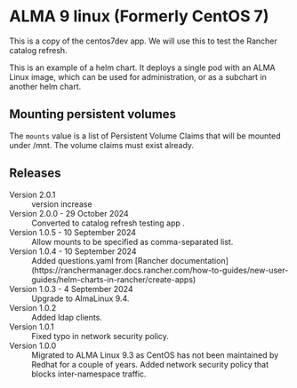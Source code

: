 # ALMA 9 linux (Formerly CentOS 7)

This is a copy of the centos7dev app. 
We will use this to test the Rancher catalog refresh.

This is an example of a helm chart. It deploys a single pod with an ALMA Linux image,
which can be used for administration, or as a subchart in another helm chart.

## Mounting persistent volumes

The `mounts` value is a list of Persistent Volume Claims that will be mounted
under /mnt. The volume claims must exist already.

## Releases

<dl>


  <dt>Version 2.0.1</dt>
  <dd>version increase</dd>

  <dt>Version 2.0.0 - 29 October 2024</dt>
  <dd>Converted to catalog refresh testing app .</dd>

  <dt>Version 1.0.5 - 10 September 2024</dt>
  <dd>Allow mounts to be specified as comma-separated list.</dd>

  <dt>Version 1.0.4 - 10 September 2024</dt>
  <dd>Added questions.yaml from [Rancher documentation](https://ranchermanager.docs.rancher.com/how-to-guides/new-user-guides/helm-charts-in-rancher/create-apps)</dd>

  <dt>Version 1.0.3 - 4 September 2024</dt>
  <dd>Upgrade to AlmaLinux 9.4.</dd>

  <dt>Version 1.0.2</dt>
  <dd>Added ldap clients.</dd>

  <dt>Version 1.0.1</dt>
  <dd>Fixed typo in network security policy.</dd>

  <dt>Version 1.0.0</dt>
  <dd>Migrated to ALMA Linux 9.3 as CentOS has not been maintained by Redhat for a couple of years.
      Added network security policy that blocks inter-namespace traffic.
  </dd>

</dl>
